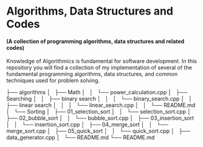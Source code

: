 # Algorithms, Data Structures and Codes
#### (A collection of programming algorithms, data structures and related codes)

Knowledge of Algorithmics is fundamental for software development.  In this repository  you will find a collection of my implementation of several of the fundamental programming algorithms, data structures, and common techniques used for problem solving.


├── algorithms
│   ├── Math
│   │   └── power_calculation.cpp
│   ├── Searching
│   │   ├── binary search
│   │   │   └── binary_search.cpp
│   │   ├── linear search
│   │   │   └── linear_search.cpp
│   │   └── README.md
│   └── Sorting
│       ├── 01_selection_sort
│       │   └── selection_sort.cpp
│       ├── 02_bubble_sort
│       │   └── bubble_sort.cpp
│       ├── 03_insertion_sort
│       │   └── insertion_sort.cpp
│       ├── 04_merge_sort
│       │   └── merge_sort.cpp
│       ├── 05_quick_sort
│       │   └── quick_sort.cpp
│       ├── data_generator.cpp
│       └── README.md
└── README.md
